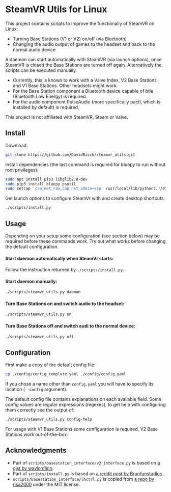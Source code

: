 # SteamVR Utils for Linux

This project contains scripts to improve the functionally of SteamVR on Linux:

- Turning Base Stations (V1 or V2) on/off (via Bluetooth)
- Changing the audio output of games to the headset and back to the normal audio device

A daemon can start automatically with SteamVR (via launch options), once SteamVR is closed the Base Stations are turned
off again. Alternatively the scripts can be executed manually.

- Currently, this is known to work with a Valve Index, V2 Base Stations and V1 Base Stations. Other headsets might work.
- For the Base Station component a Bluetooth device capable of btle (Bluetooth Low Energy) is required.
- For the audio component PulseAudio (more specifically pactl, which is installed by default) is required.

This project is not affiliated with SteamVR, Steam or Valve.

## Install

Download:

```bash
git clone https://github.com/DavidRisch/steamvr_utils.git
```

Install dependencies (the last command is required for bluepy to run without root privileges):

```bash
sudo apt install pip3 libglib2.0-dev
sudo pip3 install bluepy psutil
sudo setcap 'cap_net_raw,cap_net_admin+eip' /usr/local/lib/python3.?/dist-packages/bluepy/bluepy-helper
```

Get launch options to configure SteamVr with and create desktop shortcuts:

```bash
./scripts/install.py
```

## Usage

Depending on your setup some configuration (see section below) may be required before these commands work.
Try out what works before changing the default configuration.

#### Start daemon automatically when SteamVr starts:

Follow the instruction returned by `./scripts/install.py`.

#### Start daemon manually:

```bash
./scripts/steamvr_utils.py daemon
```

#### Turn Base Stations on and switch audio to the headset:

```bash
./scripts/steamvr_utils.py on
```

#### Turn Base Stations off and switch audi to the normal device:

```bash
./scripts/steamvr_utils.py off
```

## Configuration

First make a copy of the default config file:
```bash
cp ./config/config_template.yaml ./config/config.yaml
```

If you chose a name other than `config.yaml` you will have to specify its location (`--config` argument).

The default config file contains explanations on each available field.
Some config values are regular expressions (regexes), to get help with configuring them correctly see the output of:
```bash
./scripts/steamvr_utils.py config-help
```

For usage with V1 Base Stations some configuration is required, V2 Base Stations work out-of-the-box.

## Acknowledgments

- Part of `scripts/basestation_interface/v2_interface.py` is based
  on [a gist by waylonflinn](https://gist.github.com/waylonflinn/d525e08674ec3abb5c98cd41d1fd2f24).
- Part of `scripts/install.py` is based
  on [a reddit post by Brunfunstudios](https://np.reddit.com/r/virtualreality_linux/comments/g02bi5/automatically_turn_on_and_off_base_stations_when/)
  .
- `scripts/basestation_interface/lhctrl.py` is copied from [a repo by risa2000](https://github.com/risa2000/lhctrl)
  under the MIT license.
